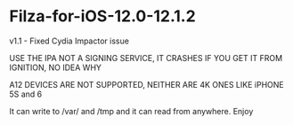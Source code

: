 # Filza-for-iOS-12.0-12.1.2

v1.1 - Fixed Cydia Impactor issue

USE THE IPA NOT A SIGNING SERVICE, IT CRASHES IF YOU GET IT FROM IGNITION, NO IDEA WHY

A12 DEVICES ARE NOT SUPPORTED, NEITHER ARE 4K ONES LIKE iPHONE 5S and 6

It can write to /var/ and /tmp and it can read from anywhere. Enjoy
